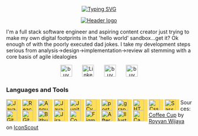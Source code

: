 <p align="center">
  <!-- Typing SVG by DenverCoder1 - https://github.com/DenverCoder1/readme-typing-svg -->
  <a href="https://git.io/typing-svg"><img src="https://readme-typing-svg.herokuapp.com?font=Amatic+SC&weight=700&size=32&pause=1000&color=FFDE59&center=true&width=435&lines=Dad%2FDeveloper%2FCoffee+nerd;Five+years+of+development+experience;I+hyperfocus+on+the+things+that+I+love" alt="Typing SVG" /></a>
</p>
<p align="center">
  <a href="">
    <img src="https://i.imgur.com/BIQiDJz.png" alt="Header logo">
  </a>
</p>

I'm a full stack software engineer and aspiring content creator just trying to make my own digital footprints in that 'hello world' sandbox...get it? Ok enough of with the poorly executed dad jokes. I take my development steps serious from analysis->design->implementation->review all stemming with a core basis of agile idealogies

<p align="center">
  <a href="https://x.com/_therealdevv_"><img width="32px" alt="buyMeACoffee" title="Coffee" src="https://i.imgur.com/k0cyzqb.png"/></a>
  &#8287;&#8287;&#8287;&#8287;&#8287;
  <a href="https://www.linkedin.com/in/dkc86/"><img width="32px" alt="LinkedIn" title="LinkedIn" src="https://i.imgur.com/7ziNQJ3.png"/></a>
  &#8287;&#8287;&#8287;&#8287;&#8287;
  <a href="https://buymeacoffee.com/devvjs"><img width="32px" alt="buyMeACoffee" title="Coffee" src="https://i.imgur.com/XZy4ksY.png"/></a>
  &#8287;&#8287;&#8287;&#8287;&#8287;
  <a href="https://dev.to/devvjs"><img width="32px" alt="buyMeACoffee" title="Coffee" src="https://i.imgur.com/rNBDdF2.png"/></a>
</p>

### Languages and Tools
<img width="30px" align="left" alt="Javascript" style="padding-right:10px; background-color:#FFDE59;" src="https://cdn.jsdelivr.net/gh/devicons/devicon@latest/icons/javascript/javascript-plain.svg" >
<img width="30px" align="left" alt="React" style="padding-right:10px; background-color:#FFDE59;" src="https://cdn.jsdelivr.net/gh/devicons/devicon@latest/icons/react/react-original.svg">
<img width="30px" align="left" alt="Angular" style="padding-right:10px; background-color:#FFDE59;" src="https://cdn.jsdelivr.net/gh/devicons/devicon@latest/icons/angular/angular-plain.svg">
<img width="30px" align="left" alt="Java" style="padding-right:10px; background-color:#FFDE59;" src="https://cdn.jsdelivr.net/gh/devicons/devicon@latest/icons/java/java-plain.svg">
<img width="30px" align="left" alt="Junit" style="padding-right:10px; background-color:#FFDE59;" src="https://cdn.jsdelivr.net/gh/devicons/devicon@latest/icons/junit/junit-plain.svg">
<img width="30px" align="left" alt="Cypress" style="padding-right:10px; background-color:#FFDE59;" src="https://cdn.jsdelivr.net/gh/devicons/devicon@latest/icons/cypressio/cypressio-original.svg">
<img width="30px" align="left" alt="postgresQl" style="padding-right:10px; background-color:#FFDE59;" src="https://cdn.jsdelivr.net/gh/devicons/devicon@latest/icons/postgresql/postgresql-plain.svg">
<img width="30px" align="left" alt="graphQL" style="padding-right:10px; background-color:#FFDE59;" src="https://cdn.jsdelivr.net/gh/devicons/devicon@latest/icons/graphql/graphql-plain.svg">
<img width="30px" align="left" alt="HTML5" style="padding-right:10px; background-color:#FFDE59;" src="https://cdn.jsdelivr.net/gh/devicons/devicon@latest/icons/html5/html5-plain.svg">
<img width="30px" align="left" alt="Css" style="padding-right:10px; background-color:#FFDE59;" src="https://cdn.jsdelivr.net/gh/devicons/devicon@latest/icons/css3/css3-plain.svg">
<img width="30px" align="left" alt="Sass" style="padding-right:10px; background-color:#FFDE59;" src="https://cdn.jsdelivr.net/gh/devicons/devicon@latest/icons/sass/sass-original.svg">
<img width="30px" align="left" alt="Git" style="padding-right:10px; background-color:#FFDE59;" src="https://cdn.jsdelivr.net/gh/devicons/devicon@latest/icons/git/git-plain.svg">
<img width="30px" align="left" alt="Github" style="padding-right:10px; background-color:#FFDE59;" src="https://cdn.jsdelivr.net/gh/devicons/devicon@latest/icons/github/github-original.svg">
<img width="30px" align="left" alt="Bitbucket" style="padding-right:10px; background-color:#FFDE59;" src="https://cdn.jsdelivr.net/gh/devicons/devicon@latest/icons/bitbucket/bitbucket-original.svg">
<img width="30px" align="left" alt="Jira" style="padding-right:10px; background-color:#FFDE59;" src="https://cdn.jsdelivr.net/gh/devicons/devicon@latest/icons/jira/jira-plain.svg">
<img width="30px" align="left" alt="Confluence" style="padding-right:10px; background-color:#FFDE59;" src="https://cdn.jsdelivr.net/gh/devicons/devicon@latest/icons/confluence/confluence-plain.svg">
<img width="30px" align="left" alt="Figma" style="padding-right:10px; background-color:#FFDE59;" src="https://cdn.jsdelivr.net/gh/devicons/devicon@latest/icons/figma/figma-plain.svg">
<img width="30px" align="left" alt="AfterEffects" style="padding-right:10px; background-color:#FFDE59;" src="https://cdn.jsdelivr.net/gh/devicons/devicon@latest/icons/aftereffects/aftereffects-plain.svg">
<img width="30px" align="left" alt="Illustrator" style="padding-right:10px; background-color:#FFDE59;" src="https://cdn.jsdelivr.net/gh/devicons/devicon@latest/icons/illustrator/illustrator-plain.svg">
<img width="30px" align="left" alt="Canva" style="padding-right:10px; background-color:#FFDE59;" src="https://cdn.jsdelivr.net/gh/devicons/devicon@latest/icons/canva/canva-original.svg">


Sources:
<a href="https://iconscout.com/icons/coffee-cup" class="text-underline font-size-sm" target="_blank">Coffee Cup</a> by <a href="https://iconscout.com/contributors/royyanwijaya" class="text-underline font-size-sm">Royyan Wijaya</a> on <a href="https://iconscout.com" class="text-underline font-size-sm">IconScout</a>
